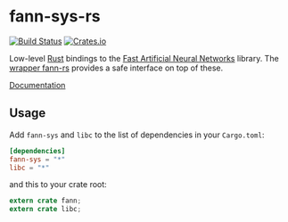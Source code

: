 # fann-sys-rs

[![Build Status](https://travis-ci.org/afck/fann-sys-rs.svg?branch=master)](https://travis-ci.org/afck/fann-sys-rs)
[![Crates.io](https://img.shields.io/crates/v/fann-sys.svg?style=flat-square)](https://crates.io/crates/fann-sys)

Low-level [Rust](http://www.rust-lang.org/) bindings to the
[Fast Artificial Neural Networks](http://leenissen.dk/fann/wp/) library. The
[wrapper fann-rs](https://github.com/afck/fann-rs) provides a safe interface on
top of these.

[Documentation](https://afck.github.io/docs/fann-sys-rs/fann_sys)


## Usage

Add `fann-sys` and `libc` to the list of dependencies in your `Cargo.toml`:

```toml
[dependencies]
fann-sys = "*"
libc = "*"
```

and this to your crate root:

```rust
extern crate fann;
extern crate libc;
```
